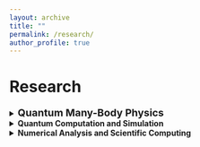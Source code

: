 ```yaml
---
layout: archive
title: ""
permalink: /research/
author_profile: true
---
```


<!-- {% include base_path %}

[<span style="color:navy">[Download CV]</span>](http://sekwonlee.github.io/files/cv.pdf) -->

<!-- <h2> Research interest </h2>  -->
# Research
  
  <details>
  <summary>
  <b><font size = "+1">Quantum Many-Body Physics</font></b>
  </summary>
  <ul>
  <li>Quantum many-body physics is principly a complicated problem with high complexity, where emergent phenomena are hidden behind strong correlations beyond the mean-field. I am broadly interested in <b>mathematical structure of quantum many-body physics</b>. With the mathematical formulation well-understood, reasonable approximations can be made, useful information can be kept for the emergent phenomena of interest, and even predictions can be made in a way of first-principles.</li> 
  <li>In condensed matter field theory, the quantum many-body problem is formulated as a many-body action with infinite degrees of freedom, with which the physical quantities of interest can always be expressed. By diagrammatic expansion and truncation obeying the conservation laws, reasonable approximations can be made in a controlled manner. Famous examples include the Hartree-Fock approximation, the <i>GW</i> approximation and the dynamical mean-field approximation etc. These approximations can be equivalently found in many-body perturbation theory (MBPT) and dynamical mean-field theory (DMFT). These approaches can also be combined together, that is the so-called quantum embedding, with which the strongly correlated region of the system can be specially treated. Keldysh formalism together with non-equilibrium Green's function (NEGF) extends field theory to the non-equilibrium regime, which enables the study of out of equilbirum phenomena such as quantum transport.
  </li>
  <li>Different from field theory, the quantum many-body problem can also be approached in a wave function perspective, with which the expectation value of a physical quantities of interest can be calculated. Formly, the true many-body wave function can be expanded as an infinite series of Slater determinants with infinite orders. In quantum chemistry, the series are truncated according to command, and the approximate expansion coefficients are obtained by diagonalization; in quantum Monte Carlo (QMC), the true ground state is represented by an imaginary-time evolution of a trial wavefunction, which can be computed with stochastic sampling; in density matrix renormalization group (DMRG), the quantum state or narrowly the ground state wave function is represented by a matrix product state (MPS) where the correlation is reserved, and the variation is achieved by iterative optimization of each tensor block with the matrix product operator (MPO). Density matrix embedding theory (DMET) can be viewed as a simplified but cheaper version of DMRG.</li> 
  <li>Density functional theory (DFT) is a self-contained theory based on electron density, which provides a good mean-field starting point of electronic structure in most cases.</li> 
  <li>Open quantum system represents a big class of problems where a small system, whose reduced quantum dynamics is of interest, is interacting with a big environment. The evolution of the system can be obtained by tracing out the environment degrees of freedom from the total density matrix. In the Markovian approximation, the standard procedure yields the Lindbald quantum master equation; in the non-Markovian case, introducing the projection operator yields the Nakajima-Zwanzig quantum master equation.</li> 
  <li>As a Galli group member, I am focusing on deriving and developing <b><a href="https://pubs.acs.org/doi/full/10.1021/acs.jctc.2c00240">quantum defect embedding theory (QDET)</a></b> which is a natural framework for the description of strongly correlated many-body states of promising spin-defects for quantum information science. As an intern student at Flatiron, I am focusing on application of <b><a href="https://arxiv.org/abs/2107.13094">discrete Lehmann representation (DLR)</a></b> which is a compact representation of imaginary-time Green's functions, to Green's function theories including DMFT and MBPT for acceleration of real calculations.</li> 
  <li>Besides, I also have research experience in development of DMRG algorithm for quantum chemistry, two- and four-component approaches for relativistic quantum chemistry, as well as a non-Markovian and non-perturbative quantum master equation approach, that is the hierarchical equations of motion (HEOM), for quantum dynamics simulation.</li>
  </ul> 
  </details>

  <details>
  <summary>
  <b>Quantum Computation and Simulation</b>
  </summary>
  <ul>
  <li>Due to the exponential complexity of quantum many-body physics, naturally it is unfavorable to simulate quantum with classical computers. On the contrary, the promising quantum computers, which hold the same nature of quantum, provide unlimited possiblities. For this reason, I am also interested in <b>algorithms for simulations on quantum computers</b>.</li>
  <li>In general, quantum computers have great advantage in memory due to the way of encoding. Quantum computers have also been proved to be powerful in time dependent simulations. No explicit proof has been established for the scaling of state related simulations on quantum computers so far.</li>
  <li>In the current noisy intermediate-scale quantum era (NISQ), quantum phase estimation (QPE) is still not feasible and variational quantum eigensolver (VQE) is often adopted as the solver for an effective physical Hamiltonian of interest. However, the results from VQE is typically severely corrupted by the noise from the current quantum architechture. In order to reduce the error from the perspective of a theorist, what we can do is to <b>design post-processing error mitigation scheme</b> for this purpose.</li>
  <li>Quantum computers can also be a good host for QMC calculations. Specifically, efficient algorithms can be designed for controlling the fermionic sign problem on quantum computers.</li>
  </ul>
  </details>

  <details>
  <summary>
  <b>Numerical Analysis and Scientific Computing</b>
  </summary>
  <ul>
  <li>Including but not limited to quantum, I am broadly intereted in <b>numerical analysis</b>, <b>scientific computing</b> as well as the related <b>software development</b>. In many cases, physical problems, especially those are limited by computational cost, can be investigated in a mathematical way and from that angle, robust numerical tricks can be introduced to indentify and solve the bottleneck. Furthermore, the structure of software can often be designed and optimized for the target.</li> 
  <li>For example, quantum mechanics is defined on an inifinite dimensional Hilbert space, the operations on which can be explained as matrix transformations. For this reason, numerical algorithms in matrix theory such as Lanczos algorithm, Schmidt decomposition, singular value decomposition and QR decoposition etc are useful and powerful. In many cases, e.g. QMC sampling, the calculations are almost independent from each other and can be implemented in a heavily parallel fashion using MPI or GPU.</li>
  <li>As a Galli group member, I am a developer of open source software <b><a href="http://www.west-code.org">WEST (Without Empty States)</a></b> for large scale MBPT calculations, and the main developer for QDET. As an intern student at Flatiron, I participate in the development of open source software <b><a href="https://triqs.github.io/triqs/latest">TRIQS (Toolbox for Research on Interacting Quantum Systems)</a></b> for DMFT calculations.</li>
  </ul>
  </details>    

